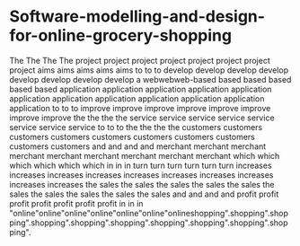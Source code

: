 # Software-modelling-and-design-for-online-grocery-shopping
The The The The project project project project project project project project aims aims aims aims aims to to to develop develop develop develop develop develop develop develop a webwebweb-based based based based based based application application application application application application application application application application application application to to to improve improve improve improve improve improve improve improve the the the the service service service service service service service service to to to the the the the customers customers customers customers customers customers customers customers customers customers and and and and merchant merchant merchant merchant merchant merchant merchant merchant merchant which which which which which which in in in turn turn turn turn turn turn increases increases increases increases increases increases increases increases increases increases the sales the sales the sales the sales the sales the sales the sales the sales the sales the sales and and and and profit profit profit profit profit profit profit in in in "online"online"online"online"online"online"onlineshopping".shopping".shopping".shopping".shopping".shopping".shopping".shopping".shopping".shopping".
